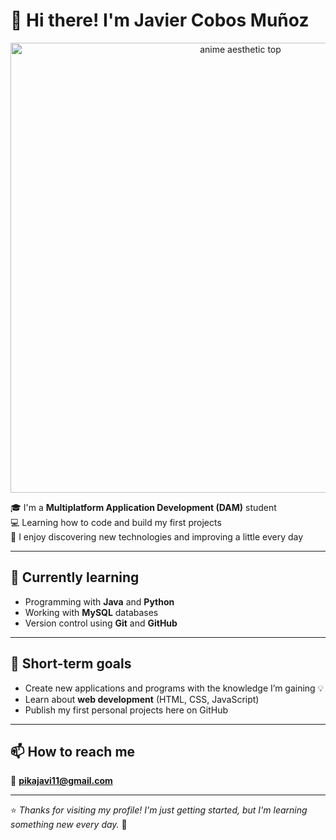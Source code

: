 # 👋 Hi there! I'm Javier Cobos Muñoz

<p align="center">
  <img src="https://media2.giphy.com/media/v1.Y2lkPTc5MGI3NjExaDF5M3NzdTRyeGdoeDJ4eDFjMnR4ZXM5OHZweW9sYm03eGNpbGg5ZiZlcD12MV9pbnRlcm5hbF9naWZfYnlfaWQmY3Q9Zw/w2z7u2xtrSZH2/giphy.gif" alt="anime aesthetic top" width="720"/>
</p>

🎓 I'm a **Multiplatform Application Development (DAM)** student  
💻 Learning how to code and build my first projects  
🚀 I enjoy discovering new technologies and improving a little every day  

---

## 🌱 Currently learning

- Programming with **Java** and **Python**
- Working with **MySQL** databases
- Version control using **Git** and **GitHub**

---

## 🧠 Short-term goals

- Create new applications and programs with the knowledge I’m gaining 💡  
- Learn about **web development** (HTML, CSS, JavaScript)  
- Publish my first personal projects here on GitHub  

---

## 📫 How to reach me

📧 **pikajavi11@gmail.com**

---

⭐ *Thanks for visiting my profile! I'm just getting started, but I'm learning something new every day.* 🚀
